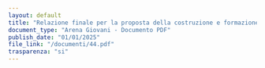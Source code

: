 ```yaml
---
layout: default
title: "Relazione finale per la proposta della costruzione e formazione di un centro giovani a Fontanafredda"
document_type: "Arena Giovani - Documento PDF"
publish_date: "01/01/2025"
file_link: "/documenti/44.pdf"
trasparenza: "si"
---
```

